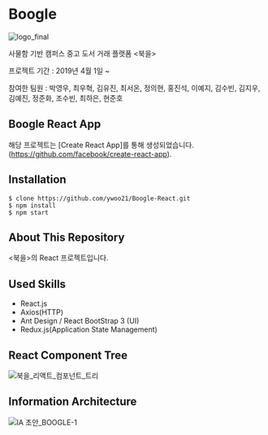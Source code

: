# Boogle

![logo_final](https://user-images.githubusercontent.com/23696493/64013945-ea9b0080-cb5b-11e9-8363-2e124c60601e.png)

사물함 기반 캠퍼스 중고 도서 거래 플랫폼 <북을>

프로젝트 기간 : 2019년 4월 1일 ~

참여한 팀원 : 박영우, 최우혁, 김유진, 최서온, 정의현, 홍진석, 이예지, 김수빈, 김지우, 김예진, 정준화, 조수빈, 최하은, 현준호

## Boogle React App

해당 프로젝트는 [Create React App]를 통해 생성되었습니다.(<https://github.com/facebook/create-react-app>).

## Installation

```
$ clone https://github.com/ywoo21/Boogle-React.git
$ npm install
$ npm start
```

## About This Repository

<북을>의 React 프로젝트입니다.

## Used Skills

- React.js
- Axios(HTTP)
- Ant Design / React BootStrap 3 (UI)
- Redux.js(Application State Management)

## React Component Tree
![북을_리액트_컴포넌트_트리](https://user-images.githubusercontent.com/23696493/65007296-a328b880-d940-11e9-9375-0481c5166743.jpg)

## Information Architecture
![IA 초안_BOOGLE-1](https://user-images.githubusercontent.com/23696493/65221699-846d2200-daf8-11e9-818f-b3e4cafa2715.png)
